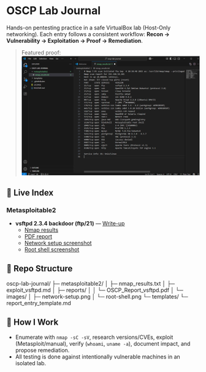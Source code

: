 # OSCP Lab Journal

Hands-on pentesting practice in a safe VirtualBox lab (Host-Only networking).
Each entry follows a consistent workflow: **Recon → Vulnerability → Exploitation → Proof → Remediation**.

> Featured proof:  
> ![Root shell on Metasploitable2](./metasploitable2/images/root-shell.png)


## 🔎 Live Index

### Metasploitable2
- **vsftpd 2.3.4 backdoor (ftp/21)** — [Write-up](./metasploitable2/exploit_vsftpd.md)
  - [Nmap results](./metasploitable2/nmap_results.txt)
  - [PDF report](./metasploitable2/reports/OSCP_Report_vsftpd.pdf)
  - [Network setup screenshot](./metasploitable2/images/network-setup.png)
  - [Root shell screenshot](./metasploitable2/images/root-shell.png)

## 📁 Repo Structure

oscp-lab-journal/
├─ metasploitable2/
│ ├─ nmap_results.txt
│ ├─ exploit_vsftpd.md
│ ├─ reports/
│ │ └─ OSCP_Report_vsftpd.pdf
│ └─ images/
│ ├─ network-setup.png
│ └─ root-shell.png
└─ templates/
└─ report_entry_template.md

## 🧪 How I Work
- Enumerate with `nmap -sC -sV`, research versions/CVEs, exploit (Metasploit/manual),
  verify (`whoami`, `uname -a`), document impact, and propose remediation.
- All testing is done against intentionally vulnerable machines in an isolated lab.
